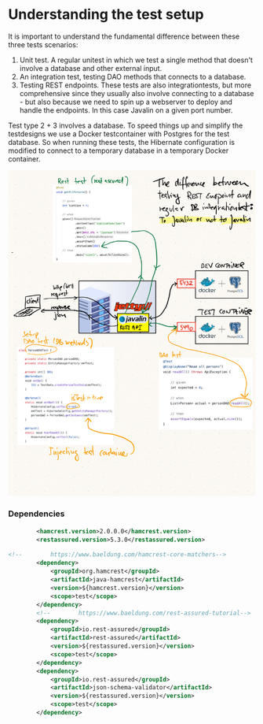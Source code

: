 # Understanding the test setup

It is important to understand the fundamental difference between these three tests scenarios:

1. Unit test. A regular unitest in which we test a single method that doesn't involve a database and other external input.
2. An integration test, testing DAO methods that connects to a database.
3. Testing REST endpoints. These tests are also integrationtests, but more comprehensive since they usually also involve connecting
to a database - but also because we need to spin up a webserver to deploy and handle the endpoints. In this case Javalin on a given port number.

Test type 2 + 3 involves a database. To speed things up and simplify the testdesigns we use a Docker testcontainer with Postgres
for the test database. So when running these tests, the Hibernate configuration is modified to connect to a temporary database in a temporary Docker container.

![The test setup](./images/javalin_test_map.png)

### Dependencies
```xml
        <hamcrest.version>2.0.0.0</hamcrest.version>
        <restassured.version>5.3.0</restassured.version>
```

```xml
<!--        https://www.baeldung.com/hamcrest-core-matchers-->
        <dependency>
            <groupId>org.hamcrest</groupId>
            <artifactId>java-hamcrest</artifactId>
            <version>${hamcrest.version}</version>
            <scope>test</scope>
        </dependency>
        <!--        https://www.baeldung.com/rest-assured-tutorial-->
        <dependency>
            <groupId>io.rest-assured</groupId>
            <artifactId>rest-assured</artifactId>
            <version>${restassured.version}</version>
            <scope>test</scope>
        </dependency>
        <dependency>
            <groupId>io.rest-assured</groupId>
            <artifactId>json-schema-validator</artifactId>
            <version>${restassured.version}</version>
            <scope>test</scope>
        </dependency>
```
